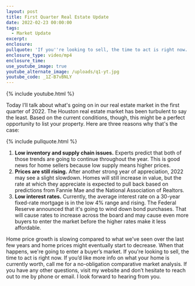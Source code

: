 ```yaml
---
layout: post
title: First Quarter Real Estate Update
date: 2022-02-23 00:00:00
tags:
  - Market Update
excerpt:
enclosure:
pullquote: 'If you''re looking to sell, the time to act is right now. '
enclosure_type: video/mp4
enclosure_time:
use_youtube_image: true
youtube_alternate_image: /uploads/q1-yt.jpg
youtube_code: _1Z-B7vBNLY
---
```

{% include youtube.html %}

Today I’ll talk about what's going on in our real estate market in the first quarter of 2022. The Houston real estate market has been turbulent to say the least. Based on the current conditions, though, this might be a perfect opportunity to list your property. Here are three reasons why that's the case:

{% include pullquote.html %}

1. **Low inventory and supply chain issues.** Experts predict that both of those trends are going to continue throughout the year. This is good news for home sellers because low supply means higher prices.
2. **Prices are still rising.** After another strong year of appreciation, 2022 may see a slight slowdown. Homes will still increase in value, but the rate at which they appreciate is expected to pull back based on predictions from Fannie Mae and the National Association of Realtors.
3. **Low interest rates.** Currently, the average interest rate on a 30-year fixed-rate mortgage is in the low 4% range and rising. The Federal Reserve announced that it's going to wind down bond purchases. That will cause rates to increase across the board and may cause even more buyers to enter the market before the higher rates make it less affordable.

Home price growth is slowing compared to what we've seen over the last few years and home prices might eventually start to decrease. When that happens, we're going to enter a buyer’s market. If you're looking to sell, the time to act is right now. If you’d like more info on what your home is currently worth, call me for a no-obligation comparative market analysis. If you have any other questions, visit my website and don’t hesitate to reach out to me by phone or email. I look forward to hearing from you.
